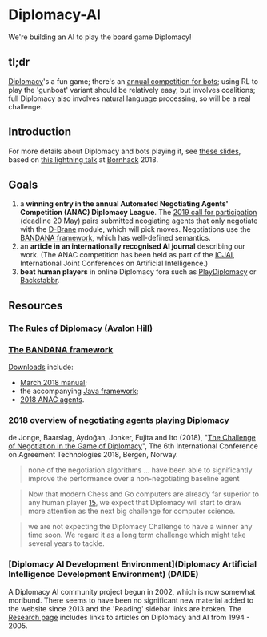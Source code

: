 # Diplomacy-AI
We're building an AI to play the board game Diplomacy!

## tl;dr

[Diplomacy](https://en.wikipedia.org/wiki/Diplomacy_(game))'s a fun game; there's an [annual competition for bots](http://mmi.tudelft.nl/negotiation/tournament); using RL to play the 'gunboat' variant should be relatively easy, but involves coalitions; full Diplomacy also involves natural language processing, so will be a real challenge.

## Introduction

For more details about Diplomacy and bots playing it, see [these slides](http://wrongdoing.org/181004_Diplomacy_AI.pdf), based on [this lightning talk](https://youtu.be/Ojpn3UXZuGM?t=1033) at [Bornhack](https://bornhack.dk) 2018.

## Goals

1. a **winning entry in the annual Automated Negotiating Agents' Competition (ANAC) Diplomacy League**.  The [2019 call for participation](http://www.iiia.csic.es/~davedejonge/bandana/files/call_for_participation_2019.pdf) (deadline 20 May) pairs submitted neogiating agents that only negotiate with the [D-Brane](https://link.springer.com/article/10.1007/s10489-017-0919-y) module, which will pick moves.  Negotiations use the [BANDANA framework](http://www.iiia.csic.es/~davedejonge/bandana), which has well-defined semantics.
1. an **article in an internationally recognised AI journal** describing our work.  (The ANAC competition has been held as part of the [ICJAI](https://www.ijcai.org), International Joint Conferences on Artificial Intelligence.)
1. **beat human players** in online Diplomacy fora such as [PlayDiplomacy](https://www.playdiplomacy.com/) or [Backstabbr](https://www.backstabbr.com).

## Resources

### [The Rules of Diplomacy](https://www.wizards.com/avalonhill/rules/diplomacy_rulebook.pdf) (Avalon Hill)

### [The BANDANA framework](http://www.iiia.csic.es/~davedejonge/bandana)

[Downloads](http://www.iiia.csic.es/~davedejonge/bandana/download.php) include:
* [March 2018 manual](http://www.iiia.csic.es/~davedejonge/bandana/files/Bandana%201.3%20Manual.pdf);
* the accompanying [Java framework](http://www.iiia.csic.es/~davedejonge/bandana/files/Bandana%20Framework%201.3.1.zip);
* [2018 ANAC agents](http://www.iiia.csic.es/~davedejonge/bandana/files/Agents%20submitted%20to%20the%20ANAC%202018%20Diplomacy%20Challenge.zip).

### 2018 overview of negotiating agents playing Diplomacy

de Jonge, Baarslag, Aydo&#287;an, Jonker, Fujita and Ito (2018), "[The Challenge of Negotiation in the Game of Diplomacy](http://www.iiia.csic.es/~davedejonge/homepage/files/articles/The%20Challenge%20of%20Negotiation%20in%20Diplomacy.pdf)", The 6th International Conference on Agreement Technologies 2018, Bergen, Norway.

> none of the negotiation algorithms ... have been able to significantly improve the performance over a non-negotiating baseline agent

> Now that modern Chess and Go computers are already far superior to any human player [15](https://www.nature.com/articles/nature16961), we expect that Diplomacy will start to draw more attention as the next big challenge for computer science.

> we are not expecting the Diplomacy Challenge to have a winner any time soon. We regard it as a long term challenge which might take several years to tackle.

### [Diplomacy AI Development Environment](Diplomacy Artificial Intelligence Development Environment) (DAIDE)

A Diplomacy AI community project begun in 2002, which is now somewhat moribund.  There seems to have been no significant new material added to the website since 2013 and the 'Reading' sidebar links are broken.  The [Research page](http://daide.org.uk/research.html) includes links to articles on Diplomacy and AI from 1994 - 2005.
